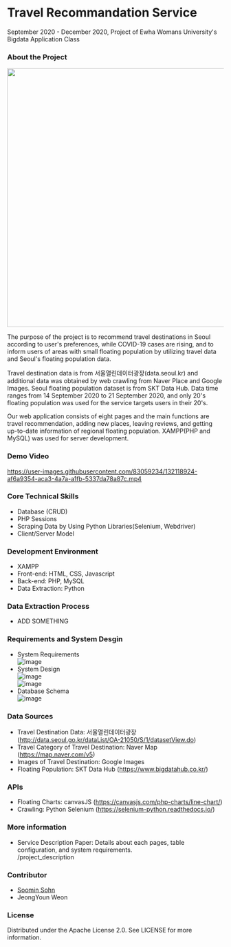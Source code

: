 # Travel Recommandation Service
September 2020 - December 2020, Project of Ewha Womans University's Bigdata Application Class  

### About the Project  
<img src="https://user-images.githubusercontent.com/83059234/132118999-256e306c-69ef-47c5-b363-856926fa8b13.jpg" width="600">  

  
The purpose of the project is to recommend travel destinations in Seoul according to user's preferences, while COVID-19 cases are rising, and to inform users of areas with small floating population by utilizing travel data and Seoul's floating population data.  
  
Travel destination data is from 서울열린데이터광장(data.seoul.kr) and additional data was obtained by web crawling from Naver Place and Google Images. Seoul floating population dataset is from SKT Data Hub. Data time ranges from 14 September 2020 to 21 September 2020, and only 20's floating population was used for the service targets users in their 20's.  
  
Our web application consists of eight pages and the main functions are travel recommendation, adding new places, leaving reviews, and getting up-to-date information of regional floating population. XAMPP(PHP and MySQL) was used for server development.  

### Demo Video  


https://user-images.githubusercontent.com/83059234/132118924-af6a9354-aca3-4a7a-a1fb-5337da78a87c.mp4  


### Core Technical Skills  
- Database (CRUD)
- PHP Sessions  
- Scraping Data by Using Python Libraries(Selenium, Webdriver)  
- Client/Server Model  

### Development Environment  
- XAMPP  
- Front-end: HTML, CSS, Javascript  
- Back-end: PHP, MySQL  
- Data Extraction: Python  

### Data Extraction Process  

- ADD SOMETHING  

### Requirements and System Desgin  
- System Requirements  
![image](https://user-images.githubusercontent.com/83059234/132119167-7c3232d1-a6a5-4d62-86bc-417a49bdd377.png)  
- System Design  
![image](https://user-images.githubusercontent.com/83059234/132119183-c8c74a76-aff9-4536-9e82-0d12a7920ae5.png)  
![image](https://user-images.githubusercontent.com/83059234/132119219-caacc332-302f-46de-b7d3-dd58c98386fa.png)  
- Database Schema  
![image](https://user-images.githubusercontent.com/83059234/132119190-b0c3107c-e4fc-4d15-8a70-80f6a4b483c6.png)  







### Data Sources  
- Travel Destination Data: 서울열린데이터광장 (http://data.seoul.go.kr/dataList/OA-21050/S/1/datasetView.do)  
- Travel Category of Travel Destination: Naver Map (https://map.naver.com/v5)   
- Images of Travel Destination: Google Images  
- Floating Population: SKT Data Hub (https://www.bigdatahub.co.kr/)  

### APIs  
- Floating Charts: canvasJS (https://canvasjs.com/php-charts/line-chart/)   
- Crawling: Python Selenium (https://selenium-python.readthedocs.io/)  

### More information  
- Service Description Paper: Details about each pages, table configuration, and system requirements.  
/project_description  

### Contributor  
- [Soomin Sohn](https://github.com/soominsohn)
- JeongYoun Weon
  

### License
Distributed under the Apache License 2.0. See LICENSE for more information.  

